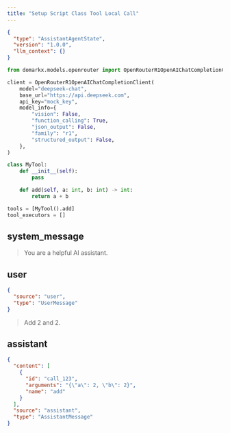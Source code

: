 ```yaml
---
title: "Setup Script Class Tool Local Call"
---
```


```json session-config
{
  "type": "AssistantAgentState",
  "version": "1.0.0",
  "llm_context": {}
}
```

```python setup-script
from domarkx.models.openrouter import OpenRouterR1OpenAIChatCompletionClient

client = OpenRouterR1OpenAIChatCompletionClient(
    model="deepseek-chat",
    base_url="https://api.deepseek.com",
    api_key="mock_key",
    model_info={
        "vision": False,
        "function_calling": True,
        "json_output": False,
        "family": "r1",
        "structured_output": False,
    },
)

class MyTool:
    def __init__(self):
        pass

    def add(self, a: int, b: int) -> int:
        return a + b

tools = [MyTool().add]
tool_executors = []
```

## system_message



> You are a helpful AI assistant.

## user

```json msg-metadata
{
  "source": "user",
  "type": "UserMessage"
}
```

> Add 2 and 2.

## assistant

```json msg-metadata
{
  "content": [
    {
      "id": "call_123",
      "arguments": "{\"a\": 2, \"b\": 2}",
      "name": "add"
    }
  ],
  "source": "assistant",
  "type": "AssistantMessage"
}
```
